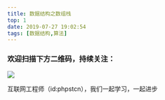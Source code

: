 ```yaml
---
title: 数据结构之数组栈
top: 1
date: 2019-07-27 19:02:54
tags: [数据结构,算法]
---
```


### 欢迎扫描下方二维码，持续关注：
![](http://ww1.sinaimg.cn/large/a616b9a4gy1g4xzv954a4j20760763yo.jpg)

互联网工程师（id:phpstcn），我们一起学习，一起进步